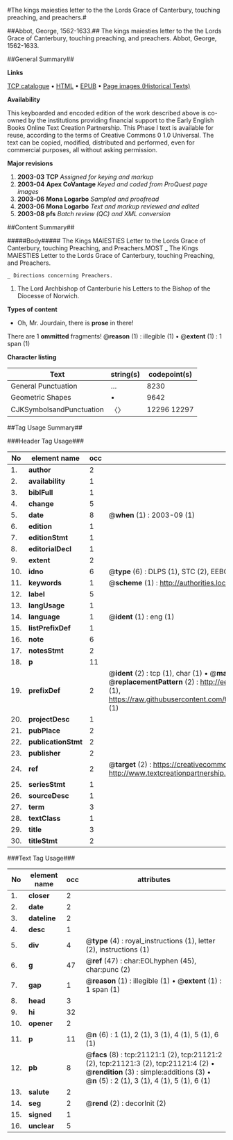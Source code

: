 #The kings maiesties letter to the the Lords Grace of Canterbury, touching preaching, and preachers.#

##Abbot, George, 1562-1633.##
The kings maiesties letter to the the Lords Grace of Canterbury, touching preaching, and preachers.
Abbot, George, 1562-1633.

##General Summary##

**Links**

[TCP catalogue](http://www.ota.ox.ac.uk/tcp/)  • 
[HTML](http://tei.it.ox.ac.uk/tcp/Texts-HTML/free/A16/A16382.html)  • 
[EPUB](http://tei.it.ox.ac.uk/tcp/Texts-EPUB/free/A16/A16382.epub) • 
[Page images (Historical Texts)](https://data.historicaltexts.jisc.ac.uk/view?pubId=eebo-99855620e&pageId=eebo-99855620e-21121-1)

**Availability**

This keyboarded and encoded edition of the
	       work described above is co-owned by the institutions
	       providing financial support to the Early English Books
	       Online Text Creation Partnership. This Phase I text is
	       available for reuse, according to the terms of Creative
	       Commons 0 1.0 Universal. The text can be copied,
	       modified, distributed and performed, even for
	       commercial purposes, all without asking permission.

**Major revisions**

1. __2003-03__ __TCP__ *Assigned for keying and markup*
1. __2003-04__ __Apex CoVantage__ *Keyed and coded from ProQuest page images*
1. __2003-06__ __Mona Logarbo__ *Sampled and proofread*
1. __2003-06__ __Mona Logarbo__ *Text and markup reviewed and edited*
1. __2003-08__ __pfs__ *Batch review (QC) and XML conversion*

##Content Summary##

#####Body#####
The Kings MAIESTIES Letter to the Lords Grace of Canterbury, touching Preaching, and Preachers.MOST 
    _ The Kings MAIESTIES Letter to the Lords Grace of Canterbury, touching Preaching, and Preachers.

    _ Directions concerning Preachers.

1. The Lord Archbishop of Canterburie his Letters to the Bishop of the Diocesse of Norwich.

**Types of content**

  * Oh, Mr. Jourdain, there is **prose** in there!

There are 1 **ommitted** fragments! 
 @__reason__ (1) : illegible (1)  •  @__extent__ (1) : 1 span (1)

**Character listing**


|Text|string(s)|codepoint(s)|
|---|---|---|
|General Punctuation|…|8230|
|Geometric Shapes|▪|9642|
|CJKSymbolsandPunctuation|〈〉|12296 12297|

##Tag Usage Summary##

###Header Tag Usage###

|No|element name|occ|attributes|
|---|---|---|---|
|1.|__author__|2||
|2.|__availability__|1||
|3.|__biblFull__|1||
|4.|__change__|5||
|5.|__date__|8| @__when__ (1) : 2003-09 (1)|
|6.|__edition__|1||
|7.|__editionStmt__|1||
|8.|__editorialDecl__|1||
|9.|__extent__|2||
|10.|__idno__|6| @__type__ (6) : DLPS (1), STC (2), EEBO-CITATION (1), PROQUEST (1), VID (1)|
|11.|__keywords__|1| @__scheme__ (1) : http://authorities.loc.gov/ (1)|
|12.|__label__|5||
|13.|__langUsage__|1||
|14.|__language__|1| @__ident__ (1) : eng (1)|
|15.|__listPrefixDef__|1||
|16.|__note__|6||
|17.|__notesStmt__|2||
|18.|__p__|11||
|19.|__prefixDef__|2| @__ident__ (2) : tcp (1), char (1)  •  @__matchPattern__ (2) : ([0-9\-]+):([0-9IVX]+) (1), (.+) (1)  •  @__replacementPattern__ (2) : http://eebo.chadwyck.com/downloadtiff?vid=$1&page=$2 (1), https://raw.githubusercontent.com/textcreationpartnership/Texts/master/tcpchars.xml#$1 (1)|
|20.|__projectDesc__|1||
|21.|__pubPlace__|2||
|22.|__publicationStmt__|2||
|23.|__publisher__|2||
|24.|__ref__|2| @__target__ (2) : https://creativecommons.org/publicdomain/zero/1.0/ (1), http://www.textcreationpartnership.org/docs/. (1)|
|25.|__seriesStmt__|1||
|26.|__sourceDesc__|1||
|27.|__term__|3||
|28.|__textClass__|1||
|29.|__title__|3||
|30.|__titleStmt__|2||


###Text Tag Usage###

|No|element name|occ|attributes|
|---|---|---|---|
|1.|__closer__|2||
|2.|__date__|2||
|3.|__dateline__|2||
|4.|__desc__|1||
|5.|__div__|4| @__type__ (4) : royal_instructions (1), letter (2), instructions (1)|
|6.|__g__|47| @__ref__ (47) : char:EOLhyphen (45), char:punc (2)|
|7.|__gap__|1| @__reason__ (1) : illegible (1)  •  @__extent__ (1) : 1 span (1)|
|8.|__head__|3||
|9.|__hi__|32||
|10.|__opener__|2||
|11.|__p__|11| @__n__ (6) : 1 (1), 2 (1), 3 (1), 4 (1), 5 (1), 6 (1)|
|12.|__pb__|8| @__facs__ (8) : tcp:21121:1 (2), tcp:21121:2 (2), tcp:21121:3 (2), tcp:21121:4 (2)  •  @__rendition__ (3) : simple:additions (3)  •  @__n__ (5) : 2 (1), 3 (1), 4 (1), 5 (1), 6 (1)|
|13.|__salute__|2||
|14.|__seg__|2| @__rend__ (2) : decorInit (2)|
|15.|__signed__|1||
|16.|__unclear__|5||
